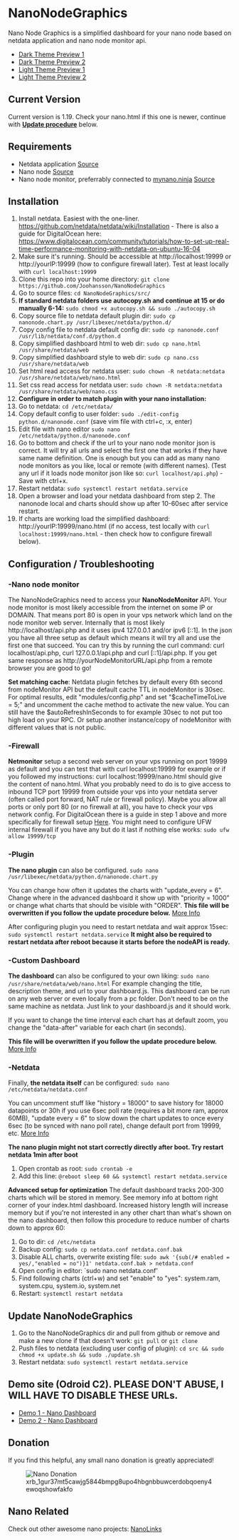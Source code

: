 # NanoNodeGraphics
Nano Node Graphics is a simplified dashboard for your nano node based on netdata application and nano node monitor api.

* [Dark Theme Preview 1](https://github.com/Joohansson/NanoNodeGraphics/blob/master/img/dark1.PNG?raw=true)
* [Dark Theme Preview 2](https://github.com/Joohansson/NanoNodeGraphics/blob/master/img/dark2.PNG?raw=true)
* [Light Theme Preview 1](https://github.com/Joohansson/NanoNodeGraphics/blob/master/img/light1.PNG?raw=true)
* [Light Theme Preview 2](https://github.com/Joohansson/NanoNodeGraphics/blob/master/img/light2.PNG?raw=true)

## Current Version
Current version is 1.19. Check your nano.html if this one is newer, continue with **[Update procedure](#update-nanonodegraphics)** below.

## Requirements
* Netdata application [Source](https://github.com/netdata/netdata)
* Nano node [Source](https://github.com/nanocurrency/raiblocks/releases)
* Nano node monitor, preferrably connected to [mynano.ninja](https://mynano.ninja/) [Source](https://github.com/NanoTools/nanoNodeMonitor)

## Installation
1. Install netdata. Easiest with the one-liner. https://github.com/netdata/netdata/wiki/Installation - There is also a guide for DigitalOcean here: https://www.digitalocean.com/community/tutorials/how-to-set-up-real-time-performance-monitoring-with-netdata-on-ubuntu-16-04
2. Make sure it's running. Should be accessible at http://localhost:19999 or http://yourIP:19999 (how to configure firewall later). Test at least locally with `curl localhost:19999`
3. Clone this repo into your home directory: `git clone https://github.com/Joohansson/NanoNodeGraphics`
4. Go to source files: `cd NanoNodeGraphics/src/`
5. **If standard netdata folders use autocopy.sh and continue at 15 or do manually 6-14:** `sudo chmod +x autocopy.sh && sudo ./autocopy.sh`
6. Copy source file to netdata default plugin dir: `sudo cp nanonode.chart.py /usr/libexec/netdata/python.d/`
7. Copy config file to netdata default config dir: `sudo cp nanonode.conf /usr/lib/netdata/conf.d/python.d`
8. Copy simplified dashboard html to web dir: `sudo cp nano.html /usr/share/netdata/web`
9. Copy simplified dashboard style to web dir: `sudo cp nano.css /usr/share/netdata/web`
10. Set html read access for netdata user: `sudo chown -R netdata:netdata /usr/share/netdata/web/nano.html`
11. Set css read access for netdata user: `sudo chown -R netdata:netdata /usr/share/netdata/web/nano.css`
12. **Configure in order to match plugin with your nano installation:**
13. Go to netdata: `cd /etc/netdata/`
14. Copy default config to user folder: `sudo ./edit-config python.d/nanonode.conf` (save vim file with ctrl+c, :x, enter)
15. Edit file with nano editor `sudo nano /etc/netdata/python.d/nanonode.conf`
16. Go to bottom and check if the url to your nano node monitor json is correct. It will try all urls and select the first one that works if they have same name definition. One is enough but you can add as many nano node monitors as you like, local or remote (with different names). (Test any url if it loads node monitor json like so: `curl localhost/api.php`) - Save with ctrl+x.
17. Restart netdata: `sudo systemctl restart netdata.service`
18. Open a browser and load your netdata dashboard from step 2. The nanonode local and charts should show up after 10-60sec after service restart.
19. If charts are working load the simplified dashboard: http://yourIP:19999/nano.html (if no access, test locally with `curl localhost:19999/nano.html` - then check how to configure firewall below).

## Configuration / Troubleshooting
### -Nano node monitor
The NanoNodeGraphics need to access your **NanoNodeMonitor** API. Your node monitor is most likely accessible from the internet on some IP or DOMAIN. That means port 80 is open in your vps network which land on the node monitor web server. Internally that is most likely http://localhost/api.php and it uses ipv4 127.0.0.1 and/or ipv6 [::1]. In the json you have all three setup as default which means it will try all and use the first one that succeed. You can try this by running the curl command: curl localhost/api.php, curl 127.0.0.1/api.php and curl [::1]/api.php. If you get same response as http://yourNodeMonitorURL/api.php from a remote browser you are good to go!

**Set matching cache**: Netdata plugin fetches by default every 6th second from nodeMonitor API but the default cache TTL in nodeMonitor is 30sec. For optimal results, edit "modules/config.php" and set "$cacheTimeToLive = 5;" and uncomment the cache method to activate the new value. You can still have the $autoRefreshInSeconds to for example 30sec to not put too high load on your RPC. Or setup another instance/copy of nodeMonitor with different values that is not public.

### -Firewall
**Netmonitor** setup a second web server on your vps running on port 19999 as default and you can test that with curl localhost:19999 for example or if you followed my instructions: curl localhost:19999/nano.html should give the content of nano.html. What you probably need to do is to give access to inbound TCP port 19999 from outside your vps into your netdata server (often called port forward, NAT rule or firewall policy). Maybe you allow all ports or only port 80 (or no firewall at all), you have to check your vps network config. For DigitalOcean there is a guide in step 1 above and more specifically for firewall setup [Here](https://www.digitalocean.com/docs/networking/firewalls/how-to/configure-rules/). You might need to configure UFW internal firewall if you have any but do it last if nothing else works: `sudo ufw allow 19999/tcp`

### -Plugin
**The nano plugin** can also be configured. `sudo nano /usr/libexec/netdata/python.d/nanonode.chart.py`

You can change how often it updates the charts with "update_every = 6". Change where in the advanced dashboard it show up with "priority = 1000" or change what charts that should be visible with "ORDER". **This file will be overwritten if you follow the update procedure below.** [More Info](https://github.com/netdata/netdata/tree/master/collectors/plugins.d)

After configuring plugin you need to restart netdata and wait approx 15sec: `sudo systemctl restart netdata.service`
**It might also be required to restart netdata after reboot because it starts before the nodeAPI is ready.**

### -Custom Dashboard
**The dashboard** can also be configured to your own liking: `sudo nano /usr/share/netdata/web/nano.html`
For example changing the title, description theme, and url to your dashboard.js. This dashboard can be run on any web server or even locally from a pc folder. Don't need to be on the same machine as netdata. Just link to your dashboard.js and it should work.

If you want to change the time interval each chart has at default zoom, you change the "data-after" variable for each chart (in seconds).

**This file will be overwritten if you follow the update procedure below.** [More Info](https://github.com/netdata/netdata/wiki/Custom-Dashboards)

### -Netdata
Finally, **the netdata itself** can be configured: `sudo nano /etc/netdata/netdata.conf`

You can uncomment stuff like "history = 18000" to save history for 18000 datapoints or 30h if you use 6sec poll rate (requires a bit more ram, approx 60MB), "update every = 6" to slow down the chart updates to once every 6sec (to be synced with nano poll rate), change default port from 19999, etc. [More Info](https://github.com/netdata/netdata/wiki/Configuration)

**The nano plugin might not start correctly directly after boot. Try restart netdata 1min after boot**
1. Open crontab as root: `sudo crontab -e`
2. Add this line: `@reboot sleep 60 && systemctl restart netdata.service`

**Advanced setup for optimization**
The default dashboard tracks 200-300 charts which will be stored in memory. See memory info at bottom right corner of your index.html dashboard. Increased history length will increase memory but if you're not interested in any other chart than what's shown on the nano dashboard, then follow this procedure to reduce number of charts down to approx 60:
1. Go to dir: `cd /etc/netdata`
2. Backup config: `sudo cp netdata.conf netdata.conf.bak`
3. Disable ALL charts, overwrite existing file: `sudo awk '{sub(/# enabled = yes/,"enabled = no")}1' netdata.conf.bak > netdata.conf`
4. Open config in editor: `sudo nano netdata.conf'
5. Find following charts (ctrl+w) and set "enable" to "yes": system.ram, system.cpu, system.io, system.net
6. Restart: `systemctl restart netdata`

## Update NanoNodeGraphics
1. Go to the NanoNodeGraphics dir and pull from github or remove and make a new clone if that doesn't work: `git pull` or `git clone`
2. Push files to netdata (excluding user config of plugin): `cd src && sudo chmod +x update.sh && sudo ./update.sh`
3. Restart netdata: `sudo systemctl restart netdata.service`

## Demo site (Odroid C2). PLEASE DON'T ABUSE, I WILL HAVE TO DISABLE THESE URLs.
* [Demo 1 - Nano Dashboard](https://node.nanolinks.info)
* [Demo 2 - Nano Dashboard](http://status.fastfeeless.com)

## Donation
If you find this helpful, any small nano donation is greatly appreciated!
<figure>
	<img id="qrImage" src="https://raw.githubusercontent.com/Joohansson/nanolinks/master/src/qr_new.png" alt="Nano Donation" />
	<figcaption class="subtext">xrb_1gur37mt5cawjg5844bmpg8upo4hbgnbbuwcerdobqoeny4ewoqshowfakfo</figcaption>
</figure>

## Nano Related
Check out other awesome nano projects: [NanoLinks](https://nanolinks.info)
